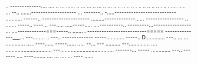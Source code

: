 .. -------------.... .... .. ... ...... .. ... ... .. ... .. ... .. .. .. .. .. . .. .. .. .. .. . .. . .... 
..... ...
--.. .......-------------------
... -------.. -.....--------------------------
........... ------.. --------------------
.........-------------...... ----------------
.. ....... -----.. ----... 
---..... .....-----..... ....----------.. ---------...----------------
... ....------------===-----.. ....... . -------------------------=====
--------------___... ---........ .. ---.. -------------
-----............  -----.. D............. ---.. 
... ... ............. ... . ----...... -----...... ..... --... ---
.......... ---.............. .... 
............................... 
---.................................... -------... -----
............. ---.. -------
.... ----........ 
.... 
... ....    ... ----
...... 
